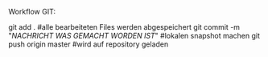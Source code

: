 Workflow GIT: 

git add .                                           #alle bearbeiteten Files werden abgespeichert
git commit -m "*NACHRICHT WAS GEMACHT WORDEN IST*"  #lokalen snapshot machen
git push origin master                              #wird auf repository geladen